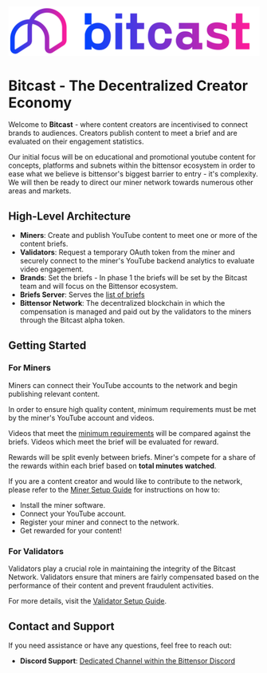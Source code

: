 <p align="center">
  <a href="https://www.bitcast.network/">
    <img src="assets/lockup_gradient.svg" width="800" alt="Logo" />
  </a>
</p>


# Bitcast - The Decentralized Creator Economy

Welcome to **Bitcast** - where content creators are incentivised to connect brands to audiences. Creators publish content to meet a brief and are evaluated on their engagement statistics.

Our initial focus will be on educational and promotional youtube content for concepts, platforms and subnets within the bittensor ecosystem in order to ease what we believe is bittensor's biggest barrier to entry - it's complexity. We will then be ready to direct our miner network towards numerous other areas and markets.

## High-Level Architecture

- **Miners**: Create and publish YouTube content to meet one or more of the content briefs.
- **Validators**: Request a temporary OAuth token from the miner and securely connect to the miner's YouTube backend analytics to evaluate video engagement.
- **Brands**: Set the briefs - In phase 1 the briefs will be set by the Bitcast team and will focus on the Bittensor ecosystem.
- **Briefs Server**: Serves the [list of briefs](https://www.dashboard.bitcast.network/briefs)
- **Bittensor Network**: The decentralized blockchain in which the compensation is managed and paid out by the validators to the miners through the Bitcast alpha token.

## Getting Started

### For Miners

Miners can connect their YouTube accounts to the network and begin publishing relevant content.

In order to ensure high quality content, minimum requirements must be met by the miner's YouTube account and videos.

Videos that meet the [minimum requirements](bitcast/miner/README.md) will be compared against the briefs. Videos which meet the brief will be evaluated for reward.

Rewards will be split evenly between briefs. Miner's compete for a share of the rewards within each brief based on **total minutes watched**.

If you are a content creator and would like to contribute to the network, please refer to the [Miner Setup Guide](bitcast/miner/README.md) for instructions on how to:

- Install the miner software.
- Connect your YouTube account.
- Register your miner and connect to the network.
- Get rewarded for your content!

### For Validators

Validators play a crucial role in maintaining the integrity of the Bitcast Network. Validators ensure that miners are fairly compensated based on the performance of their content and prevent fraudulent activities.

For more details, visit the [Validator Setup Guide](bitcast/validator/README.md).

## Contact and Support

If you need assistance or have any questions, feel free to reach out:

- **Discord Support**: [Dedicated Channel within the Bittensor Discord](https://discord.com/channels/799672011265015819/1362489640841380045)
